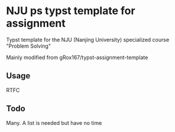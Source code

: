 # NJU ps typst template for assignment

Typst template for the NJU (Nanjing University) specialized course "Problem Solving"

Mainly modified from gRox167/typst-assignment-template

## Usage

RTFC

## Todo

Many. A list is needed but have no time